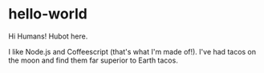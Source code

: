 # hello-world

Hi Humans!  Hubot here.

I like Node.js and Coffeescript (that's what I'm made of!).
I've had tacos on the moon and find them far superior to Earth tacos.
